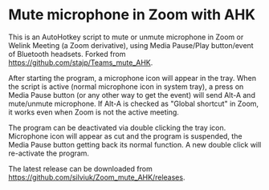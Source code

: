 # Mute microphone in Zoom with AHK

This is an AutoHotkey script to mute or unmute microphone in Zoom or Welink Meeting (a Zoom derivative), using Media Pause/Play button/event of Bluetooth headsets. Forked from https://github.com/stajp/Teams_mute_AHK.

After starting the program, a microphone icon will appear in the tray. When the script is active (normal microphone icon in system tray), a press on Media Pause button (or any other way to get the event) will send Alt-A and mute/unmute microphone. If Alt-A is checked as "Global shortcut" in Zoom, it works even when Zoom is not the active meeting.

The program can be deactivated via double clicking the tray icon. Microphone icon will appear as cut and the program is suspended, the Media Pause button getting back its normal function. A new double click will re-activate the program.

The latest release can be downloaded from https://github.com/silviuk/Zoom_mute_AHK/releases.
